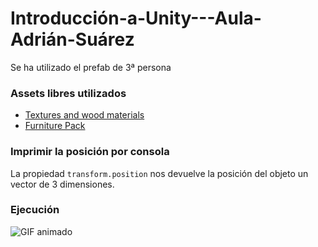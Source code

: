 # Introducción-a-Unity---Aula-Adrián-Suárez

Se ha utilizado el prefab de 3ª persona
### Assets libres utilizados
- [Textures and wood materials](https://assetstore.unity.com/packages/2d/textures-materials/wood/stylized-wood-textures-213607)
- [Furniture Pack](https://assetstore.unity.com/packages/3d/props/furniture/furniture-free-pack-192628)

### Imprimir la posición por consola

La propiedad `transform.position` nos devuelve la posición del objeto un vector de 3 dimensiones.
### Ejecución
![GIF animado](https://github.com/AdrianSuarezTabares/Introduccion-a-Unity---Aula-Adrian-Suarez/blob/master/Ejecucion.gif)
